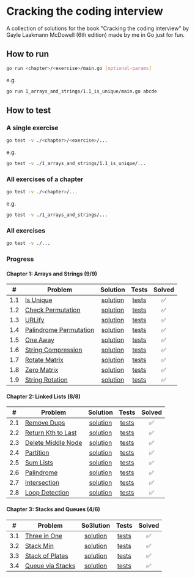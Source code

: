 # Cracking the coding interview

A collection of solutions for the book "Cracking the coding interview" by Gayle Laakmann McDowell (6th edition) made by me in Go just for fun.

## How to run

```bash
go run <chapter>/<exercise>/main.go [optional-params]
```

e.g.

```bash
go run 1_arrays_and_strings/1.1_is_unique/main.go abcde
```

## How to test

### A single exercise

```bash
go test -v ./<chapter>/<exercise>/...
```

e.g.

```bash
go test -v ./1_arrays_and_strings/1.1_is_unique/...
```

### All exercises of a chapter

``` bash
go test -v ./<chapter>/...
```

e.g.

``` bash
go test -v ./1_arrays_and_strings/...
```

### All exercises

```bash
go test -v ./...
```

### Progress

#### Chapter 1: Arrays and Strings (9/9)

|  #  | Problem                        | Solution         | Tests         | Solved |
|-----|--------------------------------|:----------------:|:-------------:|:------:|
| 1.1 | [Is Unique][p1.1]              | [solution][s1.1] | [tests][t1.1] |   ✅   |
| 1.2 | [Check Permutation][p1.2]      | [solution][s1.2] | [tests][t1.2] |   ✅   |
| 1.3 | [URLify][p1.3]                 | [solution][s1.3] | [tests][t1.3] |   ✅   |
| 1.4 | [Palindrome Permutation][p1.4] | [solution][s1.4] | [tests][t1.4] |   ✅   |
| 1.5 | [One Away][p1.5]               | [solution][s1.5] | [tests][t1.5] |   ✅   |
| 1.6 | [String Compression][p1.6]     | [solution][s1.6] | [tests][t1.6] |   ✅   |
| 1.7 | [Rotate Matrix][p1.7]          | [solution][s1.7] | [tests][t1.7] |   ✅   |
| 1.8 | [Zero Matrix][p1.8]            | [solution][s1.8] | [tests][t1.8] |   ✅   |
| 1.9 | [String Rotation][p1.9]        | [solution][s1.9] | [tests][t1.9] |   ✅   |

<!-- References: Chapter 1-->
[p1.1]: 1_arrays_and_strings/1.1_is_unique/README.md
[s1.1]: 1_arrays_and_strings/1.1_is_unique/main.go
[t1.1]: 1_arrays_and_strings/1.1_is_unique/main_test.go
[p1.2]: 1_arrays_and_strings/1.2_check_permutation/README.md
[s1.2]: 1_arrays_and_strings/1.2_check_permutation/main.go
[t1.2]: 1_arrays_and_strings/1.2_check_permutation/main_test.go
[p1.3]: 1_arrays_and_strings/1.3_urlify/README.md
[s1.3]: 1_arrays_and_strings/1.3_urlify/main.go
[t1.3]: 1_arrays_and_strings/1.3_urlify/main_test.go
[p1.4]: 1_arrays_and_strings/1.4_palindrome_permutation/README.md
[s1.4]: 1_arrays_and_strings/1.4_palindrome_permutation/main.go
[t1.4]: 1_arrays_and_strings/1.4_palindrome_permutation/main_test.go
[p1.5]: 1_arrays_and_strings/1.5_one_away/README.md
[s1.5]: 1_arrays_and_strings/1.5_one_away/main.go
[t1.5]: 1_arrays_and_strings/1.5_one_away/main_test.go
[p1.6]: 1_arrays_and_strings/1.6_string_compression/README.md
[s1.6]: 1_arrays_and_strings/1.6_string_compression/main.go
[t1.6]: 1_arrays_and_strings/1.6_string_compression/main_test.go
[p1.7]: 1_arrays_and_strings/1.7_rotate_matrix/README.md
[s1.7]: 1_arrays_and_strings/1.7_rotate_matrix/main.go
[t1.7]: 1_arrays_and_strings/1.7_rotate_matrix/main_test.go
[p1.8]: 1_arrays_and_strings/1.8_zero_matrix/README.md
[s1.8]: 1_arrays_and_strings/1.8_zero_matrix/main.go
[t1.8]: 1_arrays_and_strings/1.8_zero_matrix/main_test.go
[p1.9]: 1_arrays_and_strings/1.9_string_rotation/README.md
[s1.9]: 1_arrays_and_strings/1.9_string_rotation/main.go
[t1.9]: 1_arrays_and_strings/1.9_string_rotation/main_test.go

#### Chapter 2: Linked Lists (8/8)

|  #  | Problem                    | Solution         | Tests         | Solved |
|-----|----------------------------|:----------------:|:-------------:|:------:|
| 2.1 | [Remove Dups][p2.1]        | [solution][s2.1] | [tests][t2.1] |   ✅   |
| 2.2 | [Return Kth to Last][p2.2] | [solution][s2.2] | [tests][t2.2] |   ✅   |
| 2.3 | [Delete Middle Node][p2.3] | [solution][s2.3] | [tests][t2.3] |   ✅   |
| 2.4 | [Partition][p2.4]          | [solution][s2.4] | [tests][t2.4] |   ✅   |
| 2.5 | [Sum Lists][p2.5]          | [solution][s2.5] | [tests][t2.5] |   ✅   |
| 2.6 | [Palindrome][p2.6]         | [solution][s2.6] | [tests][t2.6] |   ✅   |
| 2.7 | [Intersection][p2.7]       | [solution][s2.7] | [tests][t2.7] |   ✅   |
| 2.8 | [Loop Detection][p2.8]     | [solution][s2.8] | [tests][t2.8] |   ✅   |

<!-- References: Chapter 2 -->
[p2.1]: 2_linked_lists/2.1_remove_dups/README.md
[s2.1]: 2_linked_lists/2.1_remove_dups/main.go
[t2.1]: 2_linked_lists/2.1_remove_dups/main_test.go
[p2.2]: 2_linked_lists/2.2_return_kth_to_last/README.md
[s2.2]: 2_linked_lists/2.2_return_kth_to_last/main.go
[t2.2]: 2_linked_lists/2.2_return_kth_to_last/main_test.go
[p2.3]: 2_linked_lists/2.3_delete_middle_node/README.md
[s2.3]: 2_linked_lists/2.3_delete_middle_node/main.go
[t2.3]: 2_linked_lists/2.3_delete_middle_node/main_test.go
[p2.4]: 2_linked_lists/2.4_partition/README.md
[s2.4]: 2_linked_lists/2.4_partition/main.go
[t2.4]: 2_linked_lists/2.4_partition/main_test.go
[p2.5]: 2_linked_lists/2.5_sum_lists/README.md
[s2.5]: 2_linked_lists/2.5_sum_lists/main.go
[t2.5]: 2_linked_lists/2.5_sum_lists/main_test.go
[p2.6]: 2_linked_lists/2.6_palindrome/README.md
[s2.6]: 2_linked_lists/2.6_palindrome/main.go
[t2.6]: 2_linked_lists/2.6_palindrome/main_test.go
[p2.7]: 2_linked_lists/2.7_intersection/README.md
[s2.7]: 2_linked_lists/2.7_intersection/main.go
[t2.7]: 2_linked_lists/2.7_intersection/main_test.go
[p2.8]: 2_linked_lists/2.8_loop_detection/README.md
[s2.8]: 2_linked_lists/2.8_loop_detection/main.go
[t2.8]: 2_linked_lists/2.8_loop_detection/main_test.go

#### Chapter 3: Stacks and Queues (4/6)

|  #  | Problem                  | So3lution         | Tests         | Solved |
|-----|--------------------------|:----------------:|:-------------:|:------:|
| 3.1 | [Three in One][p3.1]     | [solution][s3.1] | [tests][t3.1] |   ✅   |
| 3.2 | [Stack Min][p3.2]        | [solution][s3.2] | [tests][t3.2] |   ✅   |
| 3.3 | [Stack of Plates][p3.3]  | [solution][s3.3] | [tests][t3.3] |   ✅   |
| 3.4 | [Queue via Stacks][p3.4] | [solution][s3.4] | [tests][t3.4] |   ✅   |
<!--
| 3.5 | [Sort Stack][p3.5]       | [solution][s3.5] | [tests][t3.5] |   ✅   |
| 3.6 | [Animal Shelter][p3.6]   | [solution][s3.6] | [tests][t3.6] |   ✅   |
 -->

<!-- References: Chapter 3 -->
[p3.1]: 3_stacks_and_queues/3.1_three_in_one/README.md
[s3.1]: 3_stacks_and_queues/3.1_three_in_one/main.go
[t3.1]: 3_stacks_and_queues/3.1_three_in_one/main_test.go
[p3.2]: 3_stacks_and_queues/3.2_stack_min/README.md
[s3.2]: 3_stacks_and_queues/3.2_stack_min/main.go
[t3.2]: 3_stacks_and_queues/3.2_stack_min/main_test.go
[p3.3]: 3_stacks_and_queues/3.3_stack_of_plates/README.md
[s3.3]: 3_stacks_and_queues/3.3_stack_of_plates/main.go
[t3.3]: 3_stacks_and_queues/3.3_stack_of_plates/main_test.go
[p3.4]: 3_stacks_and_queues/3.4_queue_via_stacks/README.md
[s3.4]: 3_stacks_and_queues/3.4_queue_via_stacks/main.go
[t3.4]: 3_stacks_and_queues/3.4_queue_via_stacks/main_test.go
<!--
[p3.5]: 3_stacks_and_queues/3.5_sort_stack/README.md
[s3.5]: 3_stacks_and_queues/3.5_sort_stack/main.go
[t3.5]: 3_stacks_and_queues/3.5_sort_stack/main_test.go
[p3.6]: 3_stacks_and_queues/3.6_animal_shelter/README.md
[s3.6]: 3_stacks_and_queues/3.6_animal_shelter/main.go
[t3.6]: 3_stacks_and_queues/3.6_animal_shelter/main_test.go
-->

